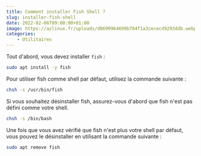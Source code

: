 ```yaml
---
title: Comment installer Fish Shell ?
slug: installer-fish-shell
date: 2022-02-06T09:00:00+01:00
image: https://azlinux.fr/uploads/d0699964699b704f1a3cececd9293ddb.webp
categories:
    - Utilitaires
---
```


Tout d'abord, vous devez installer `fish` :

```bash
sudo apt install -y fish
```

Pour utiliser fish comme shell par défaut, utilisez la commande suivante :

```bash
chsh -s /usr/bin/fish
```

Si vous souhaitez désinstaller fish, assurez-vous d'abord que fish n'est pas défini comme votre shell.

```bash
chsh -s /bin/bash
```

Une fois que vous avez vérifié que fish n'est plus votre shell par défaut, vous pouvez le désinstaller en utilisant la commande suivante :

```bash
sudo apt remove fish
```
